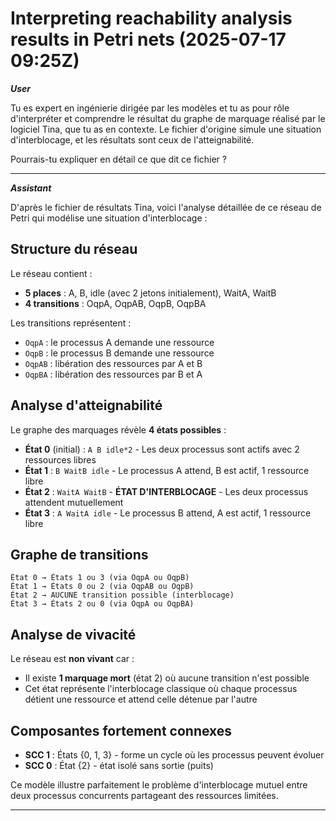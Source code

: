 <!-- Generated by SpecStory -->

# Interpreting reachability analysis results in Petri nets (2025-07-17 09:25Z)

_**User**_

Tu es expert en ingénierie dirigée par les modèles et tu as pour rôle d'interpréter et comprendre le résultat du graphe de marquage réalisé par le logiciel Tina, que tu as en contexte. Le fichier d'origine simule une situation d'interblocage, et les résultats sont ceux de l'atteignabilité.

Pourrais-tu expliquer en détail ce que dit ce fichier ?



---

_**Assistant**_

D'après le fichier de résultats Tina, voici l'analyse détaillée de ce réseau de Petri qui modélise une situation d'interblocage :

## Structure du réseau

Le réseau contient :
- **5 places** : A, B, idle (avec 2 jetons initialement), WaitA, WaitB
- **4 transitions** : OqpA, OqpAB, OqpB, OqpBA

Les transitions représentent :
- `OqpA` : le processus A demande une ressource
- `OqpB` : le processus B demande une ressource  
- `OqpAB` : libération des ressources par A et B
- `OqpBA` : libération des ressources par B et A

## Analyse d'atteignabilité

Le graphe des marquages révèle **4 états possibles** :

- **État 0** (initial) : `A B idle*2` - Les deux processus sont actifs avec 2 ressources libres
- **État 1** : `B WaitB idle` - Le processus A attend, B est actif, 1 ressource libre
- **État 2** : `WaitA WaitB` - **ÉTAT D'INTERBLOCAGE** - Les deux processus attendent mutuellement
- **État 3** : `A WaitA idle` - Le processus B attend, A est actif, 1 ressource libre

## Graphe de transitions

```
État 0 → États 1 ou 3 (via OqpA ou OqpB)
État 1 → États 0 ou 2 (via OqpAB ou OqpB) 
État 2 → AUCUNE transition possible (interblocage)
État 3 → États 2 ou 0 (via OqpA ou OqpBA)
```

## Analyse de vivacité

Le réseau est **non vivant** car :
- Il existe **1 marquage mort** (état 2) où aucune transition n'est possible
- Cet état représente l'interblocage classique où chaque processus détient une ressource et attend celle détenue par l'autre

## Composantes fortement connexes

- **SCC 1** : États {0, 1, 3} - forme un cycle où les processus peuvent évoluer
- **SCC 0** : État {2} - état isolé sans sortie (puits)

Ce modèle illustre parfaitement le problème d'interblocage mutuel entre deux processus concurrents partageant des ressources limitées.

---

